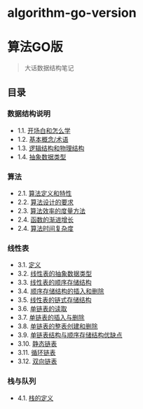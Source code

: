 # algorithm-go-version
# 算法GO版
> 大话数据结构笔记

## 目录


### 数据结构说明 
- 1.1. [开场白和怎么学](01.1.md)
- 1.2. [基本概念/术语](01.2.md)
- 1.3. [逻辑结构和物理结构](01.3.md)
- 1.4. [抽象数据类型](01.4.md)

### 算法
- 2.1. [算法定义和特性](02.1.md)
- 2.2. [算法设计的要求](02.2.md)
- 2.3. [算法效率的度量方法](02.3.md)
- 2.4. [函数的渐进增长](02.4.md)
- 2.4. [算法时间复杂度](02.5.md)

### 线性表
- 3.1. [定义](03.1.md)
- 3.2. [线性表的抽象数据类型](03.2.md)
- 3.3. [线性表的顺序存储结构](03.3.md)
- 3.4. [顺序存储结构的插入和删除](03.4.md)
- 3.5. [线性表的链式存储结构](03.5.md)
- 3.6. [单链表的读取](03.6.md)
- 3.7. [单链表的插入与删除](03.7.md)
- 3.8. [单链表的整表创建和删除](03.8.md)
- 3.9. [单链表结构与顺序存储结构优缺点](03.9.md)
- 3.10. [静态链表](03.10.md)
- 3.11. [循环链表](03.11.md)
- 3.12. [双向链表](03.12.md)

### 栈与队列
- 4.1. [栈的定义](04.1.md)